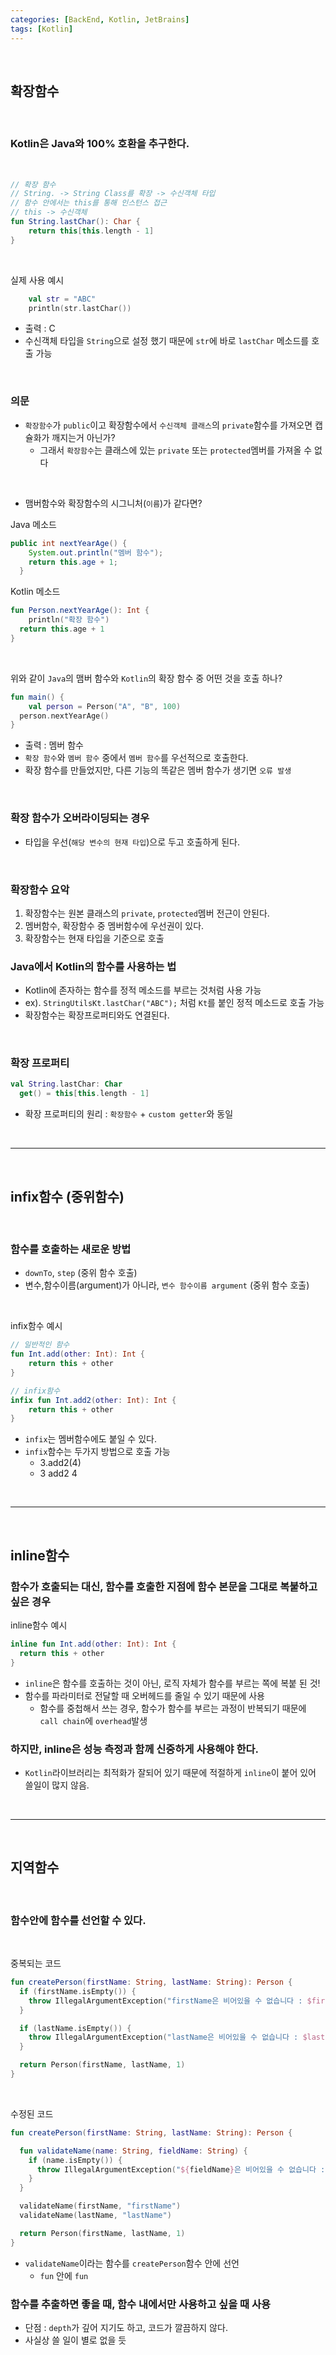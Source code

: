 ```yaml
---
categories: [BackEnd, Kotlin, JetBrains]
tags: [Kotlin]
---
```


<br>

## 확장함수

<br>

### Kotlin은 Java와 100% 호환을 추구한다.

<br>

```kotlin
// 확장 함수
// String. -> String Class를 확장 -> 수신객체 타입
// 함수 안에서는 this를 통해 인스턴스 접근
// this -> 수신객체
fun String.lastChar(): Char {
    return this[this.length - 1]
}
```

<br>

실제 사용 예시
```kotlin
    val str = "ABC"
    println(str.lastChar())
```
- 출력 : C
- 수신객체 타입을 `String`으로 설정 했기 때문에 `str`에 바로 `lastChar` 메소드를 호출 가능

<br>

### 의문
- `확장함수`가 `public`이고 확장함수에서 `수신객체 클래스`의 `private`함수를 가져오면 캡슐화가 깨지는거 아닌가?
  - 그래서 `확장함수`는 클래스에 있는 `private` 또는 `protected`멤버를 가져올 수 없다

<br>

- 맴버함수와 확장함수의 시그니처(`이름`)가 같다면?

Java 메소드
```java
public int nextYearAge() {
    System.out.println("멤버 함수");
    return this.age + 1;
  }
```

Kotlin 메소드
```kotlin
fun Person.nextYearAge(): Int {
    println("확장 함수")
  return this.age + 1
}
```

<br>

위와 같이 `Java`의 맴버 함수와 `Kotlin`의 확장 함수 중 어떤 것을 호출 하나?
```kotlin
fun main() {
    val person = Person("A", "B", 100)
  person.nextYearAge()
}
```
- 출력 : 멤버 함수
- `확장 함수`와 `멤버 함수` 중에서 `멤버 함수`를 우선적으로 호출한다.
- 확장 함수를 만들었지만, 다른 기능의 똑같은 멤버 함수가 생기면 `오류 발생`

<br>

### 확장 함수가 오버라이딩되는 경우
- 타입을 우선(`해당 변수의 현재 타입`)으로 두고 호출하게 된다.

<br>

### 확장함수 요악
1. 확장함수는 원본 클래스의 `private`, `protected`멤버 전근이 안된다.
2. 멤버함수, 확장함수 중 멤버함수에 우선권이 있다.
3. 확장함수는 현재 타입을 기준으로 호출

### Java에서 Kotlin의 함수를 사용하는 법
- Kotlin에 존자하는 함수를 정적 메소드를 부르는 것처럼 사용 가능
- ex). `StringUtilsKt.lastChar("ABC");` 처럼 `Kt`를 붙인 정적 메소드로 호출 가능
- 확장함수는 확장프로퍼티와도 연결된다.

<br>

### 확장 프로퍼티
```kotlin
val String.lastChar: Char
  get() = this[this.length - 1]
```
- 확장 프로퍼티의 원리 : `확장함수` + `custom getter`와 동일

<br>

---

<br>

## infix함수 (중위함수)

<br>

### 함수를 호출하는 새로운 방법
- `downTo`, `step` (중위 함수 호출)
- 변수,함수이름(argument)가 아니라, `변수 함수이름 argument` (중위 함수 호출)

<br>

infix함수 예시
```kotlin
// 일반적인 함수
fun Int.add(other: Int): Int {
    return this + other
}

// infix함수
infix fun Int.add2(other: Int): Int {
    return this + other
}
```
- `infix`는 멤버함수에도 붙일 수 있다.
- `infix`함수는 두가지 방법으로 호출 가능
  - 3.add2(4)
  - 3 add2 4

<br>

---

<br>

## inline함수

### 함수가 호출되는 대신, 함수를 호출한 지점에 함수 본문을 그대로 복붙하고 싶은 경우

inline함수 예시
```kotlin
inline fun Int.add(other: Int): Int {
  return this + other
}
```
- `inline`은 함수를 호출하는 것이 아닌, 로직 자체가 함수를 부르는 쪽에 복붙 된 것!
- 함수를 파라미터로 전달할 때 오버헤드를 줄일 수 있기 때문에 사용
  - 함수를 중첩해서 쓰는 경우, 함수가 함수를 부르는 과정이 반복되기 때문에 `call chain`에 `overhead`발생

### 하지만, inline은 성능 측정과 함께 신중하게 사용해야 한다.
- `Kotlin`라이브러리는 최적화가 잘되어 있기 때문에 적절하게 `inline`이 붙어 있어 쓸일이 많지 않음.

<br>

---

<br>

## 지역함수

<br>

### 함수안에 함수를 선언할 수 있다.

<br>

중복되는 코드
```kotlin
fun createPerson(firstName: String, lastName: String): Person {
  if (firstName.isEmpty()) {
    throw IllegalArgumentException("firstName은 비어있을 수 없습니다 : $firstName")
  }

  if (lastName.isEmpty()) {
    throw IllegalArgumentException("lastName은 비어있을 수 없습니다 : $lastName")
  }

  return Person(firstName, lastName, 1)
}
```

<br>

수정된 코드
```kotlin
fun createPerson(firstName: String, lastName: String): Person {

  fun validateName(name: String, fieldName: String) {
    if (name.isEmpty()) {
      throw IllegalArgumentException("${fieldName}은 비어있을 수 없습니다 : $name")
    }
  }

  validateName(firstName, "firstName")
  validateName(lastName, "lastName")

  return Person(firstName, lastName, 1)
}
```
- `validateName`이라는 함수를 `createPerson`함수 안에 선언
  - `fun` 안에 `fun`

### 함수를 추출하면 좋을 때, 함수 내에서만 사용하고 싶을 때 사용
- 단점 : `depth`가 깊어 지기도 하고, 코드가 깔끔하지 않다.
- 사실상 쓸 일이 별로 없을 듯



